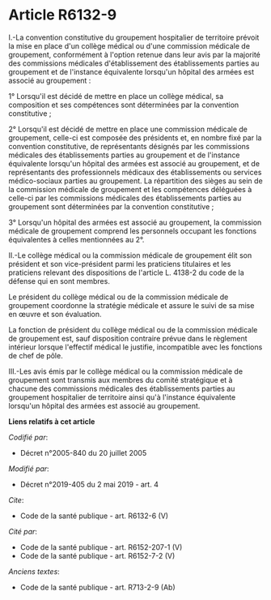 # Article R6132-9

I.-La convention constitutive du groupement hospitalier de territoire prévoit la mise en place d'un collège médical ou d'une
commission médicale de groupement, conformément à l'option retenue dans leur avis par la majorité des commissions médicales
d'établissement des établissements parties au groupement et de l'instance équivalente lorsqu'un hôpital des armées est
associé au groupement :

1° Lorsqu'il est décidé de mettre en place un collège médical, sa composition et ses compétences sont déterminées par la
convention constitutive ;

2° Lorsqu'il est décidé de mettre en place une commission médicale de groupement, celle-ci est composée des présidents et, en
nombre fixé par la convention constitutive, de représentants désignés par les commissions médicales des établissements
parties au groupement et de l'instance équivalente lorsqu'un hôpital des armées est associé au groupement, et de
représentants des professionnels médicaux des établissements ou services médico-sociaux parties au groupement. La répartition
des sièges au sein de la commission médicale de groupement et les compétences déléguées à celle-ci par les commissions
médicales des établissements parties au groupement sont déterminées par la convention constitutive ;

3° Lorsqu'un hôpital des armées est associé au groupement, la commission médicale de groupement comprend les personnels
occupant les fonctions équivalentes à celles mentionnées au 2°.

II.-Le collège médical ou la commission médicale de groupement élit son président et son vice-président parmi les praticiens
titulaires et les praticiens relevant des dispositions de l'article L. 4138-2 du code de la défense qui en sont membres.

Le président du collège médical ou de la commission médicale de groupement coordonne la stratégie médicale et assure le suivi
de sa mise en œuvre et son évaluation.

La fonction de président du collège médical ou de la commission médicale de groupement est, sauf disposition contraire prévue
dans le règlement intérieur lorsque l'effectif médical le justifie, incompatible avec les fonctions de chef de pôle.

III.-Les avis émis par le collège médical ou la commission médicale de groupement sont transmis aux membres du comité
stratégique et à chacune des commissions médicales des établissements parties au groupement hospitalier de territoire ainsi
qu'à l'instance équivalente lorsqu'un hôpital des armées est associé au groupement.

**Liens relatifs à cet article**

_Codifié par_:

  - Décret n°2005-840 du 20 juillet 2005

_Modifié par_:

  - Décret n°2019-405 du 2 mai 2019 - art. 4

_Cite_:

  - Code de la santé publique - art. R6132-6 (V)

_Cité par_:

  - Code de la santé publique - art. R6152-207-1 (V)
  - Code de la santé publique - art. R6152-7-2 (V)

_Anciens textes_:

  - Code de la santé publique - art. R713-2-9 (Ab)

